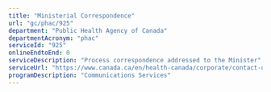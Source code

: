 ```yaml
---
title: "Ministerial Correspondence"
url: "gc/phac/925"
department: "Public Health Agency of Canada"
departmentAcronym: "phac"
serviceId: "925"
onlineEndtoEnd: 0
serviceDescription: "Process correspondence addressed to the Minister"
serviceUrl: "https://www.canada.ca/en/health-canada/corporate/contact-us.html"
programDescription: "Communications Services"
---
```

